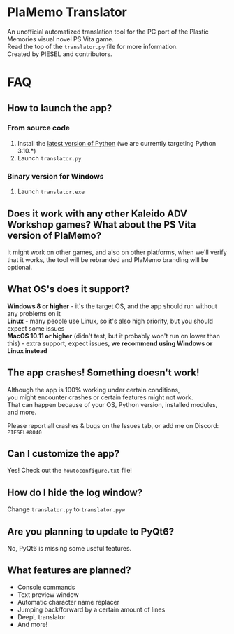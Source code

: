 # PlaMemo Translator
An unofficial automatized translation tool for the PC port of the Plastic Memories visual novel PS Vita game.<br>
Read the top of the `translator.py` file for more information.<br>
Created by PIESEL and contributors.

# FAQ

## How to launch the app?

### From source code
1. Install the [latest version of Python](https://www.python.org/downloads) (we are currently targeting Python 3.10.*)
2. Launch `translator.py`

### Binary version for Windows
1. Launch `translator.exe`

## Does it work with any other Kaleido ADV Workshop games? What about the PS Vita version of PlaMemo?
It might work on other games, and also on other platforms, when we'll verify that it works, the tool will be rebranded and PlaMemo branding will be optional.

## What OS's does it support?
**Windows 8 or higher** - it's the target OS, and the app should run without any problems on it<br>
**Linux** - many people use Linux, so it's also high priority, but you should expect some issues<br>
**MacOS 10.11 or higher** (didn't test, but it probably won't run on lower than this) - extra support, expect issues, **we recommend using Windows or Linux instead**

## The app crashes! Something doesn't work!
Although the app is 100% working under certain conditions,<br>
you might encounter crashes or certain features might not work.<br>
That can happen because of your OS, Python version, installed modules, and more.

Please report all crashes & bugs on the Issues tab, or add me on Discord: `PIESEL#8040`

## Can I customize the app?
Yes! Check out the `howtoconfigure.txt` file!

## How do I hide the log window?
Change `translator.py` to `translator.pyw`

## Are you planning to update to PyQt6?
No, PyQt6 is missing some useful features.

## What features are planned?
- Console commands
- Text preview window
- Automatic character name replacer
- Jumping back/forward by a certain amount of lines
- DeepL translator
- And more!
